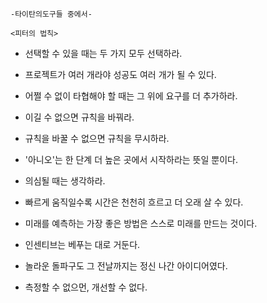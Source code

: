          
    -타이탄의도구들 중에서-

    <피터의 법칙>

* 선택할 수 있을 때는 두 가지 모두 선택하라.

* 프로젝트가 여러 개라야 성공도 여러 개가 될 수 있다.

* 어쩔 수 없이 타협해야 할 때는 그 위에 요구를 더 추가하라.

* 이길 수 없으면 규칙을 바꿔라.

* 규칙을 바꿀 수 없으면 규칙을 무시하라.

* '아니오'는 한 단계 더 높은 곳에서 시작하라는 뜻일 뿐이다.

* 의심될 때는 생각하라.

* 빠르게 움직일수록 시간은 천천히 흐르고 더 오래 살 수 있다.

* 미래를 예측하는 가장 좋은 방법은 스스로 미래를 만드는 것이다.

* 인센티브는 베푸는 대로 거둔다.

* 놀라운 돌파구도 그 전날까지는 정신 나간 아이디어였다.

* 측정할 수 없으먼, 개선할 수 없다.